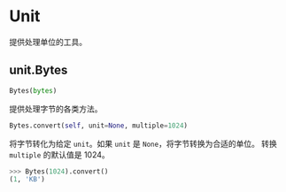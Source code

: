 # Unit

提供处理单位的工具。

## unit.Bytes
```python
Bytes(bytes)
```

提供处理字节的各类方法。

```python
Bytes.convert(self, unit=None, multiple=1024)
```

将字节转化为给定 `unit`。如果 `unit` 是 `None`，将字节转换为合适的单位。
转换 `multiple` 的默认值是 1024。

```python
>>> Bytes(1024).convert()
(1, 'KB')
```
